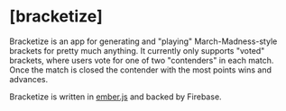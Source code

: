 # [bracketize]

Bracketize is an app for generating and "playing" March-Madness-style brackets for pretty much anything. It currently only supports "voted" brackets, where users vote for one of two "contenders" in each match. Once the match is closed the contender with the most points wins and advances.

Bracketize is written in [ember.js](http://emberjs.com/) and backed by Firebase.
